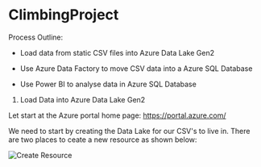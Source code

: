 # ClimbingProject

Process Outline:

- Load data from static CSV files into Azure Data Lake Gen2

- Use Azure Data Factory to move CSV data into a Azure SQL Database

- Use Power BI to analyse data in Azure SQL Database




1. Load Data into Azure Data Lake Gen2 

Let start at the Azure portal home page:  https://portal.azure.com/

We need to start by creating the Data Lake for our CSV's to live in. There are two places to ceate a new resource as shown below:


![Create Resource](https://user-images.githubusercontent.com/61860904/107542286-43f6c400-6b85-11eb-8195-c46317c5a096.PNG=)

